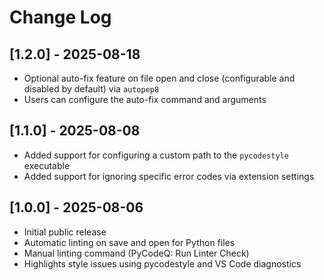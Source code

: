 # Change Log

## [1.2.0] - 2025-08-18

- Optional auto-fix feature on file open and close (configurable and disabled by default) via `autopep8`
- Users can configure the auto-fix command and arguments

## [1.1.0] - 2025-08-08

- Added support for configuring a custom path to the `pycodestyle` executable
- Added support for ignoring specific error codes via extension settings

## [1.0.0] - 2025-08-06

- Initial public release
- Automatic linting on save and open for Python files
- Manual linting command (PyCodeQ: Run Linter Check)
- Highlights style issues using pycodestyle and VS Code diagnostics
